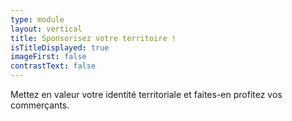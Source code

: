 ```yaml
---
type: module
layout: vertical
title: Sponsorisez votre territoire !
isTitleDisplayed: true
imageFirst: false
contrastText: false
---
```

Mettez en valeur votre identité territoriale et faites-en profitez vos commerçants.
